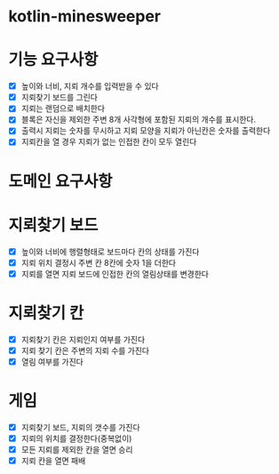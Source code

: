 # kotlin-minesweeper

# 기능 요구사항
- [x] 높이와 너비, 지뢰 개수를 입력받을 수 있다
- [x] 지뢰찾기 보드를 그린다
- [x] 지뢰는 랜덤으로 배치한다
- [x] 블록은 자신을 제외한 주변 8개 사각형에 포함된 지뢰의 개수를 표시한다.
- [x] 출력시 지뢰는 숫자를 무시하고 지뢰 모양을 지뢰가 아닌칸은 숫자를 출력한다
- [x] 지뢰칸을 열 경우 지뢰가 없는 인접한 칸이 모두 열린다

# 도메인 요구사항

# 지뢰찾기 보드
- [x] 높이와 너비에 행렬형태로 보드마다 칸의 상태를 가진다
- [x] 지뢰 위치 결정시 주변 칸 8칸에 숫자 1을 더한다
- [x] 지뢰를 열면 지뢰 보드에 인접한 칸의 열림상태를 변경한다

# 지뢰찾기 칸
- [x] 지뢰찾기 칸은 지뢰인지 여부를 가진다
- [x] 지뢰 찾기 칸은 주변의 지뢰 수를 가진다
- [x] 열림 여부를 가진다

# 게임
- [x] 지뢰찾기 보드, 지뢰의 갯수를 가진다
- [x] 지뢰의 위치를 결정한다(중복없이)
- [x] 모든 지뢰를 제외한 칸을 열면 승리
- [x] 지뢰 칸을 열면 패배